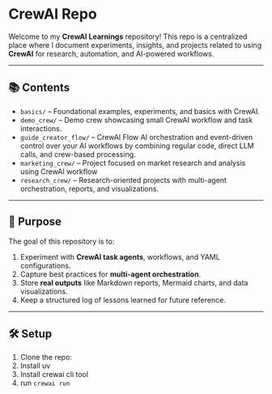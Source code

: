 # CrewAI Repo

Welcome to my **CrewAI Learnings** repository! This repo is a centralized place where I document experiments, insights, and projects related to using **CrewAI** for research, automation, and AI-powered workflows.

---

## 📚 Contents

- `basics/` – Foundational examples, experiments, and basics with CrewAI.
- `demo_crew/` – Demo crew showcasing small CrewAI workflow and task interactions.
- `guide_creator_flow/` – CrewAI Flow AI orchestration and event-driven control over your AI workflows by combining regular code, direct LLM calls, and crew-based processing.
- `marketing_crew/` – Project focused on market research and analysis using CrewAI workflow
- `research_crew/` – Research-oriented projects with multi-agent orchestration, reports, and visualizations.

---

## 🚀 Purpose

The goal of this repository is to:

1. Experiment with **CrewAI task agents**, workflows, and YAML configurations.
2. Capture best practices for **multi-agent orchestration**.
3. Store **real outputs** like Markdown reports, Mermaid charts, and data visualizations.
4. Keep a structured log of lessons learned for future reference.

---

## 🛠️ Setup

1. Clone the repo:
2. Install uv
3. Install crewai cli tool
4. run ``crewai run``